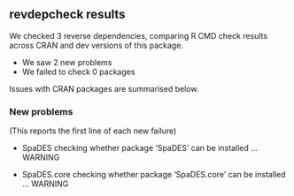 ## revdepcheck results

We checked 3 reverse dependencies, comparing R CMD check results across CRAN and dev versions of this package.

 * We saw 2 new problems
 * We failed to check 0 packages

Issues with CRAN packages are summarised below.

### New problems
(This reports the first line of each new failure)

* SpaDES
  checking whether package ‘SpaDES’ can be installed ... WARNING

* SpaDES.core
  checking whether package ‘SpaDES.core’ can be installed ... WARNING

